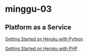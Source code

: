 # minggu-03
##  Platform as a Service

[Getting Started on Heroku with Python](heroku-python.md)

[Getting Started on Heroku with PHP](heroku-php.md)
